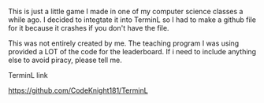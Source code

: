 This is just a little game I made in one of my computer science classes a while ago. I decided to integtate it into TerminL so I had to make a github file for it because it crashes if you don't have the file.

This was not entirely created by me. The teaching program I was using provided a LOT of the code for the leaderboard. If i need to include anything else to avoid piracy, please tell me.

TerminL link

https://github.com/CodeKnight181/TerminL
